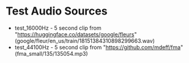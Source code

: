 # Test Audio Sources
* test_16000Hz - 5 second clip from "https://huggingface.co/datasets/google/fleurs" (google/fleur/en_us/train/18151384310898299663.wav)
* test_44100Hz - 5 second clip from "https://github.com/mdeff/fma" (fma_small/135/135054.mp3)
